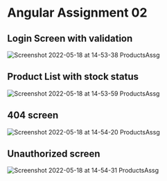 # Angular Assignment 02


## Login Screen with validation
![Screenshot 2022-05-18 at 14-53-38 ProductsAssg](https://user-images.githubusercontent.com/100269364/169006449-1fd85d26-a0ed-4de2-9923-d6328109d827.png)

## Product List with stock status
![Screenshot 2022-05-18 at 14-53-59 ProductsAssg](https://user-images.githubusercontent.com/100269364/169006639-7a5ed6ab-e277-46ae-9379-41ef3ccc9287.png)

## 404 screen
![Screenshot 2022-05-18 at 14-54-20 ProductsAssg](https://user-images.githubusercontent.com/100269364/169006767-8e49f2fa-2a01-41d6-8366-8c71b5b8f9eb.png)

## Unauthorized screen
![Screenshot 2022-05-18 at 14-54-31 ProductsAssg](https://user-images.githubusercontent.com/100269364/169006876-9e5af71f-572a-4315-90cb-8210e2ea3213.png)
